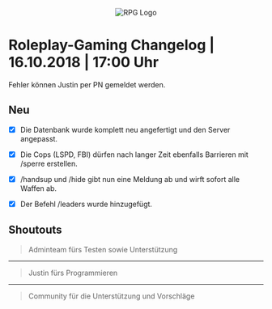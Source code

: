 <p align="center">
  <img src="http://localhost/images/styleLogo-cad7ab23e7e58e30707a43b48cfe38b4cbd04900.png" alt="RPG Logo"/>
</p>

# Roleplay-Gaming Changelog | 16.10.2018 | 17:00 Uhr
Fehler können Justin per PN gemeldet werden.

## Neu
- [x] Die Datenbank wurde komplett neu angefertigt und den Server angepasst.
- [x] Die Cops (LSPD, FBI) dürfen nach langer Zeit ebenfalls Barrieren mit /sperre erstellen.
- [x] /handsup und /hide gibt nun eine Meldung ab und wirft sofort alle Waffen ab.
- [x] Der Befehl /leaders wurde hinzugefügt.


## Shoutouts
> Adminteam fürs Testen sowie Unterstützung
___
> Justin fürs Programmieren
___
> Community für die Unterstützung und Vorschläge

